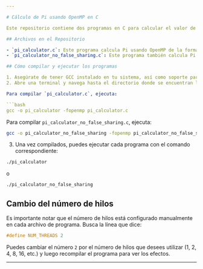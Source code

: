 ```yaml
---

# Cálculo de Pi usando OpenMP en C

Este repositorio contiene dos programas en C para calcular el valor de Pi usando la Fórmula de Leibniz. Ambos programas utilizan OpenMP para la paralelización. Uno de los programas trata de mitigar el problema del "false sharing" usando "padding".

## Archivos en el Repositorio

- `pi_calculator.c`: Este programa calcula Pi usando OpenMP de la forma más sencilla.
- `pi_calculator_no_false_sharing.c`: Este programa también calcula Pi pero trata de evitar el problema del "false sharing" usando "padding".

## Cómo compilar y ejecutar los programas

1. Asegúrate de tener GCC instalado en tu sistema, así como soporte para OpenMP.
2. Abre una terminal y navega hasta el directorio donde se encuentran los archivos `.c`.

Para compilar `pi_calculator.c`, ejecuta:

```bash
gcc -o pi_calculator -fopenmp pi_calculator.c
```

Para compilar `pi_calculator_no_false_sharing.c`, ejecuta:

```bash
gcc -o pi_calculator_no_false_sharing -fopenmp pi_calculator_no_false_sharing.c
```

3. Una vez compilados, puedes ejecutar cada programa con el comando correspondiente:

```bash
./pi_calculator
```

o

```bash
./pi_calculator_no_false_sharing
```

## Cambio del número de hilos

Es importante notar que el número de hilos está configurado manualmente en cada archivo de programa. Busca la línea que dice:

```c
#define NUM_THREADS 2
```

Puedes cambiar el número `2` por el número de hilos que desees utilizar (1, 2, 4, 8, 16, etc.) y luego recompilar el programa para ver los efectos.

---
```


